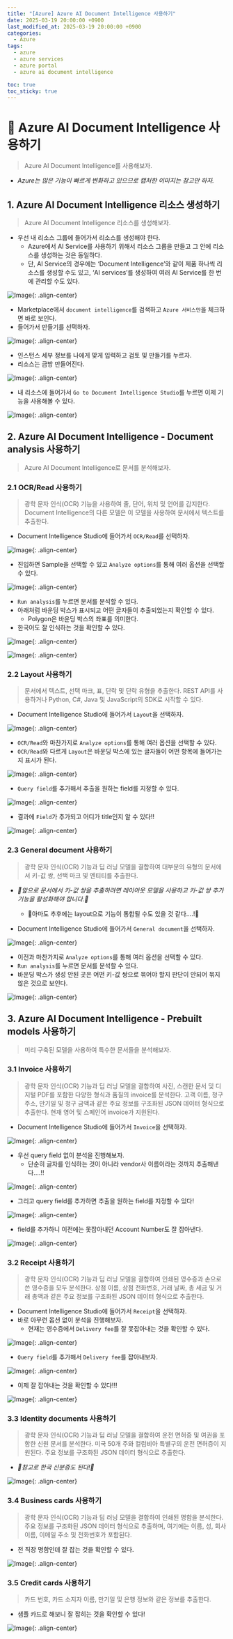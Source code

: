 ```yaml
---
title: "[Azure] Azure AI Document Intelligence 사용하기"
date: 2025-03-19 20:00:00 +0900
last_modified_at: 2025-03-19 20:00:00 +0900
categories: 
  - Azure
tags:
  - azure
  - azure services
  - azure portal
  - azure ai document intelligence

toc: true
toc_sticky: true
---
```


# 🎯 Azure AI Document Intelligence 사용하기

> Azure AI Document Intelligence를 사용해보자.

- *Azure는 많은 기능이 빠르게 변화하고 있으므로 캡처한 이미지는 참고만 하자.*


## 1. Azure AI Document Intelligence 리소스 생성하기

> Azure AI Document Intelligence 리소스를 생성해보자.

- 우선 내 리소스 그룹에 들어가서 리소스를 생성해야 한다.
  - Azure에서 AI Service를 사용하기 위해서 리소스 그룹을 만들고 그 안에 리소스를 생성하는 것은 동일하다.
  - 단, AI Service의 경우에는 ‘Document Intelligence’와 같이 제품 하나씩 리소스를 생성할 수도 있고, ‘AI services’를 생성하여 여러 AI Service를 한 번에 관리할 수도 있다.

![Image](https://github.com/user-attachments/assets/33bac3df-a06a-40c6-97dc-ef239f13277d){: .align-center}

- Marketplace에서 `document intelligence`를 검색하고 `Azure 서비스만`을 체크하면 바로 보인다.
- 들어가서 만들기를 선택하자.

![Image](https://github.com/user-attachments/assets/d3986574-1184-4aed-89cc-8c9afd62fbd9){: .align-center}

- 인스턴스 세부 정보를 나에게 맞게 입력하고 검토 및 만들기를 누르자.
- 리소스는 금방 만들어진다.

![Image](https://github.com/user-attachments/assets/6b736930-c378-4689-b92c-4ccdd7e05810){: .align-center}

- 내 리소스에 들어가서 `Go to Document Intelligence Studio`를 누르면 이제 기능을 사용해볼 수 있다.

![Image](https://github.com/user-attachments/assets/987cc438-a1be-4dfd-820f-60e9d880f88b){: .align-center}

## 2. Azure AI Document Intelligence  - Document analysis 사용하기

> Azure AI Document Intelligence로 문서를 분석해보자.

### 2.1 OCR/Read 사용하기

> 광학 문자 인식(OCR) 기능을 사용하여 줄, 단어, 위치 및 언어를 감지한다. Document Intelligence의 다른 모델은 이 모델을 사용하여 문서에서 텍스트를 추출한다.

- Document Intelligence Studio에 들어가서 `OCR/Read`를 선택하자.

![Image](https://github.com/user-attachments/assets/1e6a8cb6-0edf-46be-b9c6-33d246e03995){: .align-center}

- 진입하면 Sample을 선택할 수 있고 `Analyze options`를 통해 여러 옵션을 선택할 수 있다.

![Image](https://github.com/user-attachments/assets/ecbd1128-0b20-4e80-a228-ce91c02584d4){: .align-center}

- `Run analysis`를 누르면 문서를 분석할 수 있다.
- 아래처럼 바운딩 박스가 표시되고 어떤 글자들이 추출되었는지 확인할 수 있다.
  - Polygon은 바운딩 박스의 좌표를 의미한다.
- 한국어도 잘 인식하는 것을 확인할 수 있다.

![Image](https://github.com/user-attachments/assets/1b5e6572-74ec-4dc5-b75f-132aec9a64e4){: .align-center}

![Image](https://github.com/user-attachments/assets/0834dda1-1f21-425a-9394-697d9fc0e23a){: .align-center}

### 2.2 Layout 사용하기

> 문서에서 텍스트, 선택 마크, 표, 단락 및 단락 유형을 추출한다. REST API를 사용하거나 Python, C#, Java 및 JavaScript의 SDK로 시작할 수 있다.

- Document Intelligence Studio에 들어가서 `Layout`을 선택하자.

![Image](https://github.com/user-attachments/assets/4d8d686a-05e4-4efa-b25c-7462fece092b){: .align-center}

- `OCR/Read`와 마찬가지로 `Analyze options`를 통해 여러 옵션을 선택할 수 있다.
- `OCR/Read`와 다르게 `Layout`은 바운딩 박스에 있는 글자들이 어떤 항목에 들어가는지 표시가 된다.

![Image](https://github.com/user-attachments/assets/33230abb-bb9a-4167-bddf-5746e02a8c2d){: .align-center}

- `Query field`를 추가해서 추출을 원하는 field를 지정할 수 있다.

![Image](https://github.com/user-attachments/assets/3f6e8054-1bb1-4df1-8c54-73fbf9c0b2fc){: .align-center}

- 결과에 `Field`가 추가되고 어디가 title인지 알 수 있다!!

![Image](https://github.com/user-attachments/assets/a5750a91-7246-434c-96f2-a6089cd5652d){: .align-center}


### 2.3 General document 사용하기

> 광학 문자 인식(OCR) 기능과 딥 러닝 모델을 결합하여 대부분의 유형의 문서에서 키-값 쌍, 선택 마크 및 엔티티를 추출한다.

- *🌟앞으로 문서에서 키-값 쌍을 추출하려면 레이아웃 모델을 사용하고 키-값 쌍 추가 기능을 활성화해야 합니다.🌟*
  - 🌟아마도 추후에는 layout으로 기능이 통합될 수도 있을 것 같다....!🌟

- Document Intelligence Studio에 들어가서 `General document`을 선택하자.

![Image](https://github.com/user-attachments/assets/24fd7e68-75ec-4ceb-9634-003be6160529){: .align-center}

- 이전과 마찬가지로 `Analyze options`를 통해 여러 옵션을 선택할 수 있다.
- `Run analysis`를 누르면 문서를 분석할 수 있다.
- 바운딩 박스가 생성 안된 곳은 어떤 키-값 쌍으로 묶어야 할지 판단이 안되어 묶지 않은 것으로 보인다.

![Image](https://github.com/user-attachments/assets/6610222b-347a-4f7d-8e36-451c17997538){: .align-center}

## 3. Azure AI Document Intelligence  - Prebuilt models 사용하기

> 미리 구축된 모델을 사용하여 특수한 문서들을 분석해보자.

### 3.1 Invoice 사용하기

> 광학 문자 인식(OCR) 기능과 딥 러닝 모델을 결합하여 사진, 스캔한 문서 및 디지털 PDF를 포함한 다양한 형식과 품질의 invoice를 분석한다. 고객 이름, 청구 주소, 만기일 및 청구 금액과 같은 주요 정보를 구조화된 JSON 데이터 형식으로 추출한다. 현재 영어 및 스페인어 invoice가 지원된다.

- Document Intelligence Studio에 들어가서 `Invoice`을 선택하자.

![Image](https://github.com/user-attachments/assets/69271510-bc0c-45c0-b9d8-0b92943e16cc){: .align-center}

- 우선 query field 없이 분석을 진행해보자.
  - 단순히 글자를 인식하는 것이 아니라 vendor사 이름이라는 것까지 추출해낸다....!!

![Image](https://github.com/user-attachments/assets/b0f33905-7211-4c82-92e0-e7b00126d58c){: .align-center}

- 그리고 query field를 추가하면 추출을 원하는 field를 지정할 수 있다!

![Image](https://github.com/user-attachments/assets/ab89308b-3b3f-454a-9bc0-6610960724e1){: .align-center}

- field를 추가하니 이전에는 못잡아내던 Account Number도 잘 잡아낸다.

![Image](https://github.com/user-attachments/assets/8330aaec-d30f-4de0-a2ce-c63e11411a9d){: .align-center}

### 3.2 Receipt 사용하기

> 광학 문자 인식(OCR) 기능과 딥 러닝 모델을 결합하여 인쇄된 영수증과 손으로 쓴 영수증을 모두 분석한다. 상점 이름, 상점 전화번호, 거래 날짜, 총 세금 및 거래 총액과 같은 주요 정보를 구조화된 JSON 데이터 형식으로 추출한다.

- Document Intelligence Studio에 들어가서 `Receipt`을 선택하자.
- 바로 아무런 옵션 없이 분석을 진행해보자.
  - 현재는 영수증에서 `Delivery fee`를 잘 못잡아내는 것을 확인할 수 있다.

![Image](https://github.com/user-attachments/assets/7d67714c-0d01-4423-93b1-0353ecf770be){: .align-center}

- `Query field`를 추가해서 `Delivery fee`를 잡아내보자.

![Image](https://github.com/user-attachments/assets/098d990d-498d-4dbd-9b55-af36e0f078ee){: .align-center}

- 이제 잘 잡아내는 것을 확인할 수 있다!!!

![Image](https://github.com/user-attachments/assets/bfb10a71-0af1-42ed-b432-c2fab1f5065a){: .align-center}

### 3.3 Identity documents 사용하기

> 광학 문자 인식(OCR) 기능과 딥 러닝 모델을 결합하여 운전 면허증 및 여권을 포함한 신원 문서를 분석한다. 미국 50개 주와 컬럼비아 특별구의 운전 면허증이 지원된다. 주요 정보를 구조화된 JSON 데이터 형식으로 추출한다.

- *🌟참고로 한국 신분증도 된다!🌟*

![Image](https://github.com/user-attachments/assets/da603f60-2b63-4754-9aea-5e02c7f6ba48){: .align-center}

### 3.4 Business cards 사용하기

> 광학 문자 인식(OCR) 기능과 딥 러닝 모델을 결합하여 인쇄된 명함을 분석한다. 주요 정보를 구조화된 JSON 데이터 형식으로 추출하며, 여기에는 이름, 성, 회사 이름, 이메일 주소 및 전화번호가 포함된다.

- 전 직장 명함인데 잘 잡는 것을 확인할 수 있다.

![Image](https://github.com/user-attachments/assets/2530bc72-7066-4297-8117-d758d3c925c4){: .align-center}

### 3.5 Credit cards 사용하기

> 카드 번호, 카드 소지자 이름, 만기일 및 은행 정보와 같은 정보를 추출한다.

- 샘플 카드로 해보니 잘 잡히는 것을 확인할 수 있다!

![Image](https://github.com/user-attachments/assets/81f55e7c-07ea-42b6-b3fc-edbeefd4ad26){: .align-center}